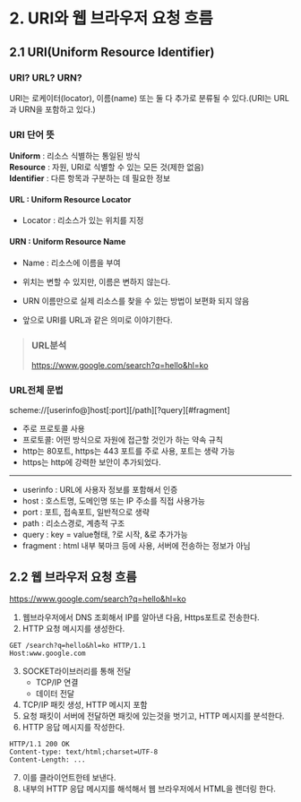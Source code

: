 # 2. URI와 웹 브라우저 요청 흐름
## 2.1 URI(Uniform Resource Identifier)
### URI? URL? URN?    
URI는 로케이터(locator), 이름(name) 또는 둘 다 추가로 분류될 수 있다.(URI는 URL과 URN을 포함하고 있다.)

### URI 단어 뜻   
**Uniform** : 리소스 식별하는 통일된 방식   
**Resource** : 자원, URI로 식별할 수 있는 모든 것(제한 없음)   
**Identifier** : 다른 항목과 구분하는 데 필요한 정보   

#### URL : Uniform Resource Locator   
- Locator : 리소스가 있는 위치를 지정
#### URN : Uniform Resource Name   
- Name : 리소스에 이름을 부여

- 위치는 변할 수 있지만, 이름은 변하지 않는다.
- URN 이름만으로 실제 리소스를 찾을 수 있는 방법이 보편화 되지 않음
- 앞으로 URI를 URL과 같은 의미로 이야기한다.

> ### URL분석    
> https://www.google.com/search?q=hello&hl=ko   

### URL전체 문법   
scheme://[userinfo@]host[:port][/path][?query][#fragment]

- 주로 프로토콜 사용
- 프로토콜: 어떤 방식으로 자원에 접근할 것인가 하는 약속 규칙
- http는 80포트, https는 443 포트를 주로 사용, 포트는 생략 가능
- https는 http에 강력한 보안이 추가되었다.
<hr>

- userinfo : URL에 사용자 정보를 포함해서 인증 
- host : 호스트명, 도메인명 또는 IP 주소를 직접 사용가능
- port : 포트, 접속포트, 일반적으로 생략
- path : 리소스경로, 계층적 구조
- query : key = value형태, ?로 시작, &로 추가가능
- fragment : html 내부 북마크 등에 사용, 서버에 전송하는 정보가 아님

## 2.2 웹 브라우저 요청 흐름
https://www.google.com/search?q=hello&hl=ko   
1. 웹브라우저에서 DNS 조회해서 IP를 알아낸 다음, Https포트로 전송한다.
2. HTTP 요청 메시지를 생성한다.
```
GET /search?q=hello&hl=ko HTTP/1.1
Host:www.google.com
```
3. SOCKET라이브러리를 통해 전달
   - TCP/IP 연결
   - 데이터 전달
4. TCP/IP 패킷 생성, HTTP 메시지 포함
5. 요청 패킷이 서버에 전달하면 패킷에 있는것을 벗기고, HTTP 메시지를 분석한다.
6. HTTP 응답 메시지를 작성한다.
```
HTTP/1.1 200 OK
Content-type: text/html;charset=UTF-8
Content-Length: ...
```
7. 이를 클라이언트한테 보낸다.
8. 내부의 HTTP 응답 메시지를 해석해서 웹 브라우저에서 HTML을 렌더링 한다.

